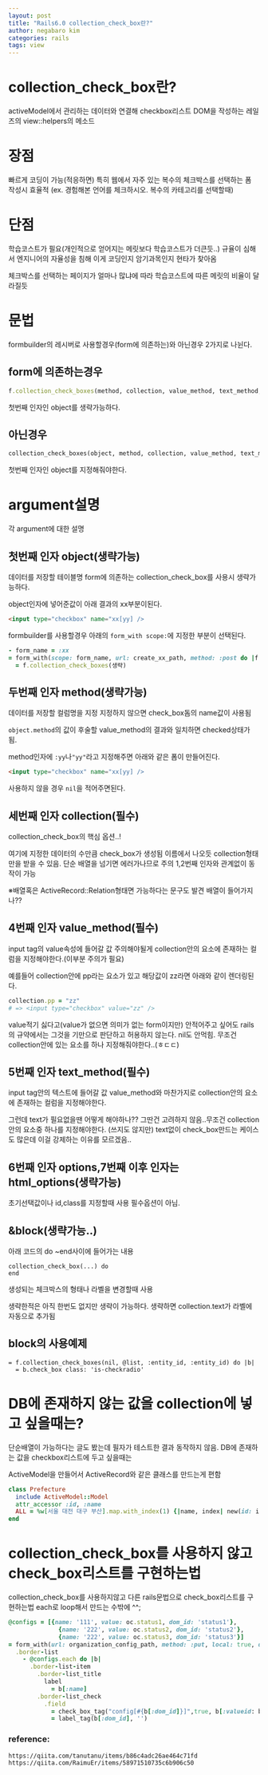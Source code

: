 ```yaml
---
layout: post
title: "Rails6.0 collection_check_box란?"
author: negabaro kim
categories: rails
tags: view
---
```


# collection_check_box란?

activeModel에서 관리하는 데이터와 연결해
checkbox리스트 DOM을 작성하는 레일즈의 view::helpers의 메소드

# 장점

빠르게 코딩이 가능(적응하면)
특히 웹에서 자주 있는 복수의 체크박스를 선택하는 폼 작성시 효율적
(ex. 경험해본 언어를 체크하시오. 복수의 카테고리를 선택할때)

# 단점

학습코스트가 필요(개인적으로 얻어지는 메릿보다 학습코스트가 더큰듯..)
규율이 심해서 엔지니어의 자율성을 침해
이게 코딩인지 암기과목인지 현타가 찾아옴

체크박스를 선택하는 페이지가 얼마나 많냐에 따라 학습코스트에 따른 메릿의 비율이 달라질듯

# 문법

formbuilder의 레시버로 사용할경우(form에 의존하는)와 아닌경우 2가지로 나뉜다.

## form에 의존하는경우

```ruby
f.collection_check_boxes(method, collection, value_method, text_method, options = {}, html_options = {}, &block)
```

첫번째 인자인 object를 생략가능하다.

## 아닌경우

```ruby
collection_check_boxes(object, method, collection, value_method, text_method, options = {}, html_options = {}, &block)
```

첫번째 인자인 object를 지정해줘야한다.


# argument설명

각 argument에 대한 설명

## 첫번째 인자 object(생략가능)

데이터를 저장할 테이블명
form에 의존하는 collection_check_box를 사용시 생략가능하다.

object인자에 넣어준값이 아래 결과의 xx부분이된다.

```html
<input type="checkbox" name="xx[yy] />
```

formbuilder를 사용할경우 아래의 `form_with scope:`에 지정한 부분이 선택된다.

```ruby
- form_name = :xx
= form_with(scope: form_name, url: create_xx_path, method: :post do |f|
  = f.collection_check_boxes(생략)
```

## 두번째 인자 method(생략가능)

데이터를 저장할 컬럼명을 지정
지정하지 않으면 check_box돔의 name값이 사용됨

`object.method`의 값이 후술할 value_method의 결과와 일치하면 checked상태가 됨.


method인자에 `:yy`나`"yy"`라고 지정해주면 아래와 같은 폼이 만들어진다.

```html
<input type="checkbox" name="xx[yy] />
```

사용하지 않을 경우 `nil`을 적어주면된다.


## 세번째 인자 collection(필수)

collection_check_box의 핵심 옵션..!

여기에 지정한 데이터의 수만큼 check_box가 생성됨
이름에서 나오듯 collection형태만을 받을 수 있음. 단순 배열을 넘기면 에러가나므로 주의
1,2번째 인자와 관계없이 동작이 가능


※배열혹은 ActiveRecord::Relation형태면 가능하다는 문구도 발견 
배열이 들어가지나??



## 4번째 인자 value_method(필수)

input tag의 value속성에 들어갈 값
주의해야될게 collection안의 요소에 존재하는 컬럼을 지정해야한다.(이부분 주의가 필요)

예를들어 collection안에 pp라는 요소가 있고 해당값이  zz라면
아래와 같이 렌더링된다.


```ruby
collection.pp = "zz"
# => <input type="checkbox" value="zz" />
```

value적기 싫다고(value가 없으면 의미가 없는 form이지만) 안적어주고 싶어도
rails의 규약에서는 그것을 기만으로 판단하고 허용하지 않는다.
nil도 안먹힘. 무조건 collection안에 있는 요소를 하나 지정해줘야한다..(ㅎㄷㄷ)

## 5번째 인자 text_method(필수)

input tag안의 텍스트에 들어갈 값
value_method와 마찬가지로 collection안의 요소에 존재하는 컬럼을 지정해야한다.

그런데 text가 필요없을땐 어떻게 해야하나??
그딴건 고려하지 않음..무조건 collection안의 요소중 하나를 지정해야한다. (쓰지도 않지만)
text없이 check_box만드는 케이스도 많은데 이걸 강제하는 이유를 모르겠음..


## 6번째 인자 options,7번째 이후 인자는 html_options(생략가능)

초기선택값이나 id,class를 지정할때 사용
필수옵션이 아님.

## &block(생략가능..)

아래 코드의 do ~end사이에 들어가는 내용
```
collection_check_box(...) do
end
```


생성되는 체크박스의 형태나 라벨을 변경할때 사용

생략한적은 아직 한번도 없지만 생략이 가능하다. 생략하면 collection.text가 라벨에 자동으로 추가됨

## block의 사용예제

```
= f.collection_check_boxes(nil, @list, :entity_id, :entity_id) do |b|
  = b.check_box class: 'is-checkradio'
```


# DB에 존재하지 않는 값을 collection에 넣고 싶을때는?

단순배열이 가능하다는 글도 봤는데 필자가 테스트한 결과 동작하지 않음.
DB에 존재하는 값을 checkbox리스트에 두고 싶을때는

ActiveModel을 만들어서 ActiveRecord와 같은 클래스를 만드는게 편함

```ruby
class Prefecture
  include ActiveModel::Model
  attr_accessor :id, :name
  ALL = %w[서울 대전 대구 부산].map.with_index(1) {|name, index| new(id: index, name: name)}.freeze
end
```

# collection_check_box를 사용하지 않고 check_box리스트를 구현하는법

collection_check_box를 사용하지않고 다른 rails문법으로 check_box리스트를 구현하는법
each로 loop해서 만드는 수밖에 ^^;

```ruby
@configs = [{name: '111', value: oc.status1, dom_id: 'status1'},
              {name: '222', value: oc.status2, dom_id: 'status2'},
              {name: '222', value: oc.status3, dom_id: 'status3'}]
= form_with(url: organization_config_path, method: :put, local: true, data: { confirm: "are you sure?" } ) do |f|
  .border-list
    - @configs.each do |b|
      .border-list-item
        .border-list_title
          label
            = b[:name]
        .border-list_check
          .field
            = check_box_tag("config[#{b[:dom_id]}]",true, b[:valueid: b[:dom_id], class: 'switch')
            = label_tag(b[:dom_id], '')
```


### reference:

```
https://qiita.com/tanutanu/items/b86c4adc26ae464c71fd
https://qiita.com/RaimuEr/items/58971510735c6b906c50
```
